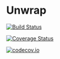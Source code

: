 # Unwrap

[![Build Status](https://travis-ci.org/jagot/Unwrap.jl.svg?branch=master)](https://travis-ci.org/jagot/Unwrap.jl)

[![Coverage Status](https://coveralls.io/repos/jagot/Unwrap.jl/badge.svg?branch=master&service=github)](https://coveralls.io/github/jagot/Unwrap.jl?branch=master)

[![codecov.io](http://codecov.io/github/jagot/Unwrap.jl/coverage.svg?branch=master)](http://codecov.io/github/jagot/Unwrap.jl?branch=master)
